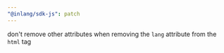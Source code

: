 ```yaml
---
"@inlang/sdk-js": patch
---
```


don't remove other attributes when removing the `lang` attribute from the `html` tag
